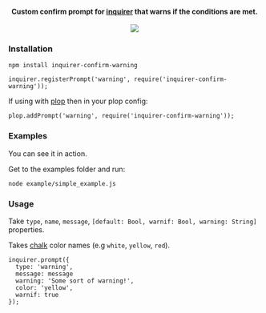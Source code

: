 <p align="center">
	<b>Custom confirm prompt for <a href="https://github.com/SBoudrias/Inquirer.js">inquirer</a> that warns if the conditions are met.</b>
	<br><br>
	<img src="http://i.giphy.com/26gsiiMS8jcLUDVlu.gif">
</p>

### Installation
```
npm install inquirer-confirm-warning
```

```
inquirer.registerPrompt('warning', require('inquirer-confirm-warning'));
```
If using with [plop](https://github.com/amwmedia/plop) then in your plop config:

```
plop.addPrompt('warning', require('inquirer-confirm-warning'));
```

### Examples

You can see it in action.

Get to the examples folder and run:

```
node example/simple_example.js
```

### Usage

Take `type`, `name`, `message`, `[default: Bool, warnif: Bool, warning: String]` properties.

Takes [chalk](https://github.com/chalk/chalk) color names (e.g `white`, `yellow`, `red`).



```
inquirer.prompt({
  type: 'warning',
  message: message
  warning: 'Some sort of warning!',
  color: 'yellow',
  warnif: true
});
```
